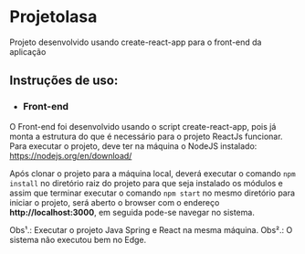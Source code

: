 
# Projetolasa


Projeto desenvolvido usando create-react-app para o front-end da aplicação


## Instruções de uso:

- ### Front-end

O Front-end foi desenvolvido usando o script create-react-app, pois já monta a estrutura do que é necessário para o projeto ReactJs funcionar.
Para executar o projeto, deve ter na máquina o NodeJS instalado:  https://nodejs.org/en/download/

Após clonar o projeto para a máquina local, deverá executar o comando `npm install` no diretório raiz do projeto para que seja instalado os módulos e assim que terminar executar o comando `npm start` no mesmo diretório para iniciar o projeto, será aberto o browser com o endereço **http://localhost:3000**, em seguida pode-se navegar no sistema.


Obs¹.:  Executar o projeto Java Spring e React na mesma máquina.
Obs².:  O sistema não executou bem no Edge. 



